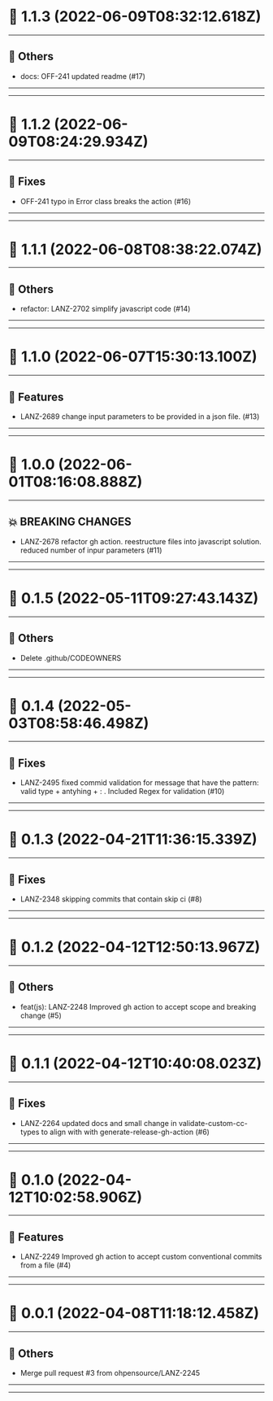 # :confetti_ball: 1.1.3 (2022-06-09T08:32:12.618Z)
- - -
## :newspaper: Others
* docs: OFF-241 updated readme (#17)
- - -
- - -
# :confetti_ball: 1.1.2 (2022-06-09T08:24:29.934Z)
- - -
## :bug: Fixes
* OFF-241 typo in Error class breaks the action (#16)
- - -
- - -
# :confetti_ball: 1.1.1 (2022-06-08T08:38:22.074Z)
- - -
## :newspaper: Others
* refactor: LANZ-2702 simplify javascript code (#14)
- - -
- - -
# :confetti_ball: 1.1.0 (2022-06-07T15:30:13.100Z)
- - -
## :hammer: Features
* LANZ-2689 change input parameters to be provided in a json file. (#13)
- - -
- - -
# :confetti_ball: 1.0.0 (2022-06-01T08:16:08.888Z)
- - -
## :boom: BREAKING CHANGES
* LANZ-2678 refactor gh action. reestructure files into javascript solution. reduced number of inpur parameters (#11)
- - -
- - -
# :confetti_ball: 0.1.5 (2022-05-11T09:27:43.143Z)
- - -
## :newspaper: Others
* Delete .github/CODEOWNERS
- - -
- - -
# :confetti_ball: 0.1.4 (2022-05-03T08:58:46.498Z)
- - -
## :bug: Fixes
* LANZ-2495 fixed commid validation for message that have the pattern: valid type + antyhing + :  . Included Regex for validation (#10)
- - -
- - -
# :confetti_ball: 0.1.3 (2022-04-21T11:36:15.339Z)
- - -
## :bug: Fixes
* LANZ-2348 skipping commits that contain skip ci (#8)
- - -
- - -
# :confetti_ball: 0.1.2 (2022-04-12T12:50:13.967Z)
- - -
## :newspaper: Others
* feat(js):  LANZ-2248 Improved gh action to accept scope and breaking change (#5)
- - -
- - -
# :confetti_ball: 0.1.1 (2022-04-12T10:40:08.023Z)
- - -
## :bug: Fixes
* LANZ-2264 updated docs and small change in validate-custom-cc-types to align with with generate-release-gh-action (#6)
- - -
- - -
# :confetti_ball: 0.1.0 (2022-04-12T10:02:58.906Z)
- - -
## :hammer: Features
* LANZ-2249 Improved gh action to accept custom conventional commits from a file (#4)
- - -
- - -
# :confetti_ball: 0.0.1 (2022-04-08T11:18:12.458Z)
- - -
## :newspaper: Others
* Merge pull request #3 from ohpensource/LANZ-2245
- - -
- - -
